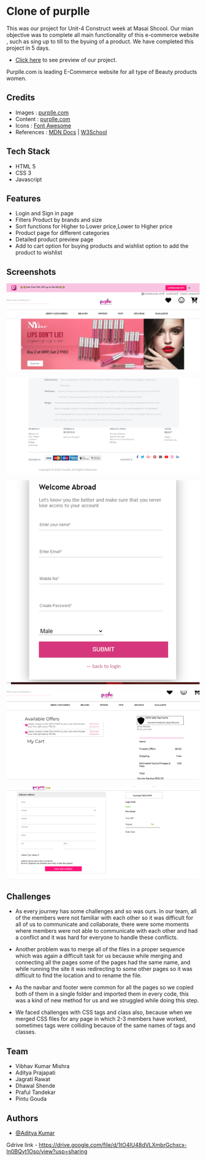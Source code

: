 # Clone of purplle

This was our project for Unit-4 Construct week at Masai Shcool.
Our mian objective was to complete all main functionality of this e-commerce website , such as sing up to till to the byuing of a product.
We have completed this project in 5 days.

- [Click here](https://benevolent-cheesecake-c6b08b.netlify.app/) to see preview of our project.

Purplle.com is leading E-Commerce website for all type of Beauty products women.

## Credits

- Images : [purplle.com](https://www.purplle.com/)
- Content : [purplle.com](https://www.purplle.com/)
- Icons : [Font Awesome](https://fontawesome.com/)
- References : [MDN Docs](https://developer.mozilla.org/en-US/) | [W3School](https://www.w3schools.com/)

## Tech Stack

- HTML 5
- CSS 3
- Javascript


## Features

- Login and Sign in page
- Filters Product by brands and size
- Sort functions for Higher to Lower price,Lower to Higher price
- Product page for different categories
- Detailed product preview page
- Add to cart option for buying products and wishlist option to add the product to wishlist


## Screenshots


![App Screenshot](purplle/Home.PNG)

![App Screenshot](purplle/footter.PNG)

![App Screenshot](purplle/signin.PNG)

![App Screenshot](purplle/cart.PNG)

![App Screenshot](purplle/payment.PNG)


## Challenges

- As every journey has some challenges and so was ours. In our team, all of the members were not familiar with each other so it was difficult for all of us to communicate and collaborate, there were some moments where members were not able to communicate with each other and had a conflict and it was hard for everyone to handle these conflicts.

- Another problem was to merge all of the files in a proper sequence which was again a difficult task for us because while merging and connecting all the pages some of the pages had the same name, and while running the site it was redirecting to some other pages so it was difficult to find the location and to rename the file.

- As the navbar and footer were common for all the pages so we copied both of them in a single folder and imported them in every code, this was a kind of new method for us and we struggled while doing this step.

- We faced challenges with CSS tags and class also, because when we merged CSS files for any page in which 2-3 members have worked, sometimes tags were colliding because of the same names of tags and classes.

## Team

- Vibhav Kumar Mishra
- Aditya Prajapati
- Jagrati Rawat 
- Dhawal Shende 
- Praful Tandekar
- Pintu Gouda 

## Authors

- [@Aditya Kumar](https://github.com/Adityaprajapati26)



   



Gdrive link - https://drive.google.com/file/d/1tO4IU48dVLXmbrGchxcx-ln0BQyt1Oso/view?usp=sharing


